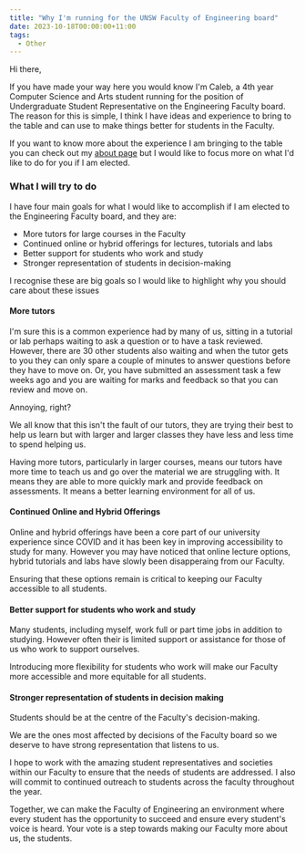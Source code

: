 ```yaml
---
title: "Why I'm running for the UNSW Faculty of Engineering board"
date: 2023-10-18T00:00:00+11:00
tags:
  - Other
---
```


Hi there,

If you have made your way here you would know I'm Caleb, a 4th year Computer Science and Arts student running for the position of Undergraduate Student Representative on the Engineering Faculty board. The reason for this is simple, I think I have ideas and experience to bring to the table and can use to make things better for students in the Faculty.

If you want to know more about the experience I am bringing to the table you can check out my [about page](https://calebwatts.com.au/about) but I would like to focus more on what I'd like to do for you if I am elected.

### What I will try to do
I have four main goals for what I would like to accomplish if I am elected to the Engineering Faculty board, and they are: 
- More tutors for large courses in the Faculty
- Continued online or hybrid offerings for lectures, tutorials and labs
- Better support for students who work and study
- Stronger representation of students in decision-making

I recognise these are big goals so I would like to highlight why you should care about these issues

#### More tutors
I'm sure this is a common experience had by many of us, sitting in a tutorial or lab perhaps waiting to ask a question or to have a task reviewed. However, there are 30 other students also waiting and when the tutor gets to you they can only spare a couple of minutes to answer questions before they have to move on. Or, you have submitted an assessment task a few weeks ago and you are waiting for marks and feedback so that you can review and move on.

Annoying, right? 

We all know that this isn't the fault of our tutors, they are trying their best to help us learn but with larger and larger classes they have less and less time to spend helping us.

Having more tutors, particularly in larger courses, means our tutors have more time to teach us and go over the material we are struggling with. It means they are able to more quickly mark and provide feedback on assessments. It means a better learning environment for all of us.

#### Continued Online and Hybrid Offerings
Online and hybrid offerings have been a core part of our university experience since COVID and it has been key in improving accessibility to study for many. However you may have noticed that online lecture options, hybrid tutorials and labs have slowly been disapperaing from our Faculty.

Ensuring that these options remain is critical to keeping our Faculty accessible to all students.

#### Better support for students who work and study
Many students, including myself, work full or part time jobs in addition to studying. However often their is limited support or assistance for those of us who work to support ourselves.

Introducing more flexibility for students who work will make our Faculty more accessible and more equitable for all students.

#### Stronger representation of students in decision making
Students should be at the centre of the Faculty's decision-making. 

We are the ones most affected by decisions of the Faculty board so we deserve to have strong representation that listens to us. 

I hope to work with the amazing student representatives and societies within our Faculty to ensure that the needs of students are addressed. I also will commit to continued outreach to students across the faculty throughout the year.

Together, we can make the Faculty of Engineering an environment where every student has the opportunity to succeed and ensure every student's voice is heard. Your vote is a step towards making our Faculty more about us, the students. 
